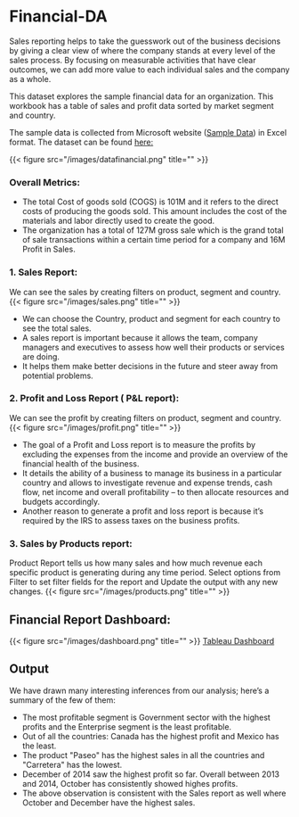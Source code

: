 # Financial-DA

Sales reporting helps to take the guesswork out of the business decisions by giving a clear view of where the company stands at every level of the sales process. By focusing on measurable activities that have clear outcomes, we can add more value to each individual sales and the company as a whole.

This dataset explores the sample financial data for an organization. This workbook has a table of sales and profit data sorted by market segment and country.

The sample data is collected from Microsoft website ([Sample Data](https://docs.microsoft.com/en-us/power-bi/create-reports/sample-financial-download)) in Excel format.
The dataset can be found [here:](https://github.com/KiranPatel04/Financial-DA/blob/main/Financial%20Sample.xlsx)

{{< figure src="/images/datafinancial.png" title="" >}}

### Overall Metrics:
* The total Cost of goods sold (COGS) is 101M and it refers to the direct costs of producing the goods sold. This amount includes the cost of the materials and labor directly used to create the good.
* The organization has a total of 127M gross sale which is the grand total of sale transactions within a certain time period for a company and 16M Profit in Sales.


### 1. Sales Report: 
We can see the sales by creating filters on product, segment and country.
{{< figure src="/images/sales.png" title="" >}}
* We can choose the Country, product and segment for each country to see the total sales.
* A sales report is important because it allows the team, company managers and executives to assess how well their products or services are doing. 
* It helps them make better decisions in the future and steer away from potential problems.

### 2. Profit and Loss Report ( P&L report): 
We can see the profit by creating filters on product, segment and country.
{{< figure src="/images/profit.png" title="" >}}
* The goal of a Profit and Loss report is to measure the profits by excluding the expenses from the income and provide an overview of the financial health of the business. 
* It details the ability of a business to manage its business in a particular country and allows  to investigate revenue and expense trends, cash flow, net income and overall profitability – to then allocate resources and budgets accordingly.
* Another reason to generate a profit and loss report is because it’s required by the IRS to assess taxes on the business profits.

### 3. Sales by Products report:
Product Report tells us how many sales and how much revenue each specific product is generating during any time period. Select options from Filter to set filter fields for the report and Update the output with any new changes.
{{< figure src="/images/products.png" title="" >}}

## Financial Report Dashboard:
{{< figure src="/images/dashboard.png" title="" >}}
[Tableau Dashboard](https://public.tableau.com/views/FinancialAnalysisonSampleSalesData/FinancialAnalysisonSampleSalesData?:language=en-US&:display_count=n&:origin=viz_share_link)

## Output
We have drawn many interesting inferences from our analysis; here’s a summary of the few of them:
* The most profitable segment is Government sector with the highest profits and the Enterprise segment is the least profitable.
* Out of all the countries: Canada has the highest profit and Mexico has the least.
* The product "Paseo" has the highest sales in all the countries and "Carretera" has the lowest.
* December of 2014 saw the highest profit so far. Overall between 2013 and 2014, October has consistently showed highes profits. 
* The above observation is consistent with the Sales report as well where October and December have the highest sales.
